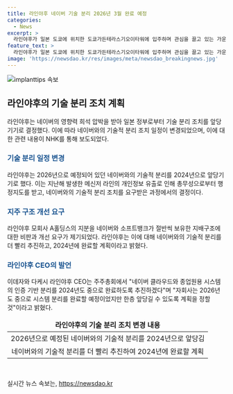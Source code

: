 ```yaml
---
title: 라인야후 네이버 기술 분리 2026년 3월 완료 예정
categories:
  - News
excerpt: >
  라인야후가 일본 도쿄에 위치한 도쿄가든테라스기오이타워에 입주하며 관심을 끌고 있는 가운데, 일본 NHK에 따르면 라인야후가 네이버 영향력 희석 압박을 받아 기술 분리를 빠른 시일 내에 진행할 것으로 전망된다. 이에 따라 라인야후는 네이버와의 기술적 분리 조치를 일본 정부로부터 요구받은 것으로 알려져, 해당 작업을 2026년 12월보다 빠른 시일인 2024년 중순으로 완료할 계획이라고 밝혔다. 이로써 라인야후와 네이버 간의 관계와 변화가 주목받고 있다.
feature_text: >
  라인야후가 일본 도쿄에 위치한 도쿄가든테라스기오이타워에 입주하며 관심을 끌고 있는 가운데, 일본 NHK에 따르면 라인야후가 네이버 영향력 희석 압박을 받아 기술 분리를 빠른 시일 내에 진행할 것으로 전망된다. 이에 따라 라인야후는 네이버와의 기술적 분리 조치를 일본 정부로부터 요구받은 것으로 알려져, 해당 작업을 2026년 12월보다 빠른 시일인 2024년 중순으로 완료할 계획이라고 밝혔다. 이로써 라인야후와 네이버 간의 관계와 변화가 주목받고 있다.
image: 'https://newsdao.kr/res/images/meta/newsdao_breakingnews.jpg'
---
```


<p><img src="https://newsdao.kr/res/images/meta/newsdao_breakingnews.jpg" alt="implanttips 속보" /></p>

<h2 data-ke-size="size26">라인야후의 기술 분리 조치 계획</h2>

<p data-ke-size="size16">라인야후는 네이버의 영향력 희석 압박을 받아 일본 정부로부터 기술 분리 조치를 앞당기기로 결정했다. 이에 따라 네이버와의 기술적 분리 조치 일정이 변경되었으며, 이에 대한 관련 내용이 NHK를 통해 보도되었다.</p>

<h3><b><span style="color: #1a5490;">기술 분리 일정 변경</span></b></h3>

<p data-ke-size="size16">라인야후는 2026년으로 예정되어 있던 네이버와의 기술적 분리를 2024년으로 앞당기기로 했다. 이는 지난해 발생한 메신저 라인의 개인정보 유출로 인해 총무성으로부터 행정지도를 받고, 네이버와의 기술적 분리 조치를 요구받은 과정에서의 결정이다.</p>

<h3><b><span style="color: #1a5490;">지주 구조 개선 요구</span></b></h3>

<p data-ke-size="size16">라인야후 모회사 A홀딩스의 지분을 네이버와 소프트뱅크가 절반씩 보유한 지배구조에 대한 비판과 개선 요구가 제기되었다. 라인야후는 이에 대해 네이버와의 기술적 분리를 더 빨리 추진하고, 2024년에 완료할 계획이라고 밝혔다.</p>

<h3><b><span style="color: #1a5490;">라인야후 CEO의 발언</span></b></h3>

<p data-ke-size="size16">이데자와 다케시 라인야후 CEO는 주주총회에서 "네이버 클라우드와 종업원용 시스템의 인증 기반 분리를 2024년도 중으로 완료하도록 추진하겠다"며 "자회사는 2026년도 중으로 시스템 분리를 완료할 예정이었지만 한층 앞당길 수 있도록 계획을 정할 것"이라고 밝혔다.</p>

<table>
<thead>
<tr>
<td style="text-align: center; height: 17px;"><b>라인야후의 기술 분리 조치 변경 내용</b></td>
</tr>
</thead>
<tbody>
<tr>
<td style="text-align: center; height: 17px;">2026년으로 예정된 네이버와의 기술적 분리를 2024년으로 앞당김</td>
</tr>
<tr>
<td style="text-align: center; height: 17px;">네이버와의 기술적 분리를 더 빨리 추진하여 2024년에 완료할 계획</td>
</tr>
</tbody>
</table>

<p data-ke-size="size16">&nbsp;</p>
실시간 뉴스 속보는, <a href="https://newsdao.kr" rel="dofollow">https://newsdao.kr</a>


